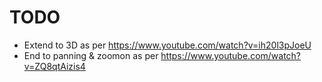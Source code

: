 # TODO

- Extend to 3D as per https://www.youtube.com/watch?v=ih20l3pJoeU
- End to panning & zoomon as per https://www.youtube.com/watch?v=ZQ8qtAizis4
